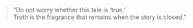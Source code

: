 

>“Do not worry whether this tale is ‘true.’  
Truth is the fragrance that remains when the story is closed.”

